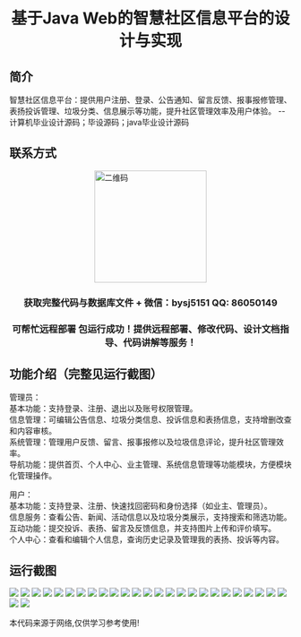 <p><h1 align="center">基于Java Web的智慧社区信息平台的设计与实现</h1></p>

## 简介
智慧社区信息平台：提供用户注册、登录、公告通知、留言反馈、报事报修管理、表扬投诉管理、垃圾分类、信息展示等功能，提升社区管理效率及用户体验。    --计算机毕业设计源码；毕设源码；java毕业设计源码


## 联系方式
<img src="https://bs-1329754181.cos.ap-shanghai.myqcloud.com/wx.jpg" alt="二维码" style="display: block; margin: 0 auto;" width="200px">
<p><h3 align="center">获取完整代码与数据库文件 + 微信：bysj5151 QQ: 86050149</h3></p>
<p><h3 align="center">可帮忙远程部署 包运行成功！提供远程部署、修改代码、设计文档指导、代码讲解等服务！</h3></p>

## 功能介绍（完整见运行截图）
管理员：  
基本功能：支持登录、注册、退出以及账号权限管理。  
信息管理：可编辑公告信息、垃圾分类信息、投诉信息和表扬信息，支持增删改查和内容审核。  
系统管理：管理用户反馈、留言、报事报修以及垃圾信息评论，提升社区管理效率。  
导航功能：提供首页、个人中心、业主管理、系统信息管理等功能模块，方便模块化管理操作。

用户：  
基本功能：支持登录、注册、快速找回密码和身份选择（如业主、管理员）。  
信息服务：查看公告、新闻、活动信息以及垃圾分类展示，支持搜索和筛选功能。  
互动功能：提交投诉、表扬、留言及反馈信息，并支持图片上传和评价填写。  
个人中心：查看和编辑个人信息，查询历史记录及管理我的表扬、投诉等内容。


## 运行截图
![](https://bs-1329754181.cos.ap-shanghai.myqcloud.com/ssm/SmartCommunityInformationPlatform/img/001.jpg)
![](https://bs-1329754181.cos.ap-shanghai.myqcloud.com/ssm/SmartCommunityInformationPlatform/img/002.jpg)
![](https://bs-1329754181.cos.ap-shanghai.myqcloud.com/ssm/SmartCommunityInformationPlatform/img/003.jpg)
![](https://bs-1329754181.cos.ap-shanghai.myqcloud.com/ssm/SmartCommunityInformationPlatform/img/004.jpg)
![](https://bs-1329754181.cos.ap-shanghai.myqcloud.com/ssm/SmartCommunityInformationPlatform/img/005.jpg)
![](https://bs-1329754181.cos.ap-shanghai.myqcloud.com/ssm/SmartCommunityInformationPlatform/img/006.jpg)
![](https://bs-1329754181.cos.ap-shanghai.myqcloud.com/ssm/SmartCommunityInformationPlatform/img/007.jpg)
![](https://bs-1329754181.cos.ap-shanghai.myqcloud.com/ssm/SmartCommunityInformationPlatform/img/008.jpg)
![](https://bs-1329754181.cos.ap-shanghai.myqcloud.com/ssm/SmartCommunityInformationPlatform/img/009.jpg)
![](https://bs-1329754181.cos.ap-shanghai.myqcloud.com/ssm/SmartCommunityInformationPlatform/img/010.jpg)
![](https://bs-1329754181.cos.ap-shanghai.myqcloud.com/ssm/SmartCommunityInformationPlatform/img/011.jpg)
![](https://bs-1329754181.cos.ap-shanghai.myqcloud.com/ssm/SmartCommunityInformationPlatform/img/012.jpg)
![](https://bs-1329754181.cos.ap-shanghai.myqcloud.com/ssm/SmartCommunityInformationPlatform/img/013.jpg)
![](https://bs-1329754181.cos.ap-shanghai.myqcloud.com/ssm/SmartCommunityInformationPlatform/img/014.jpg)
![](https://bs-1329754181.cos.ap-shanghai.myqcloud.com/ssm/SmartCommunityInformationPlatform/img/015.jpg)
![](https://bs-1329754181.cos.ap-shanghai.myqcloud.com/ssm/SmartCommunityInformationPlatform/img/016.jpg)
![](https://bs-1329754181.cos.ap-shanghai.myqcloud.com/ssm/SmartCommunityInformationPlatform/img/017.jpg)
![](https://bs-1329754181.cos.ap-shanghai.myqcloud.com/ssm/SmartCommunityInformationPlatform/img/018.jpg)
![](https://bs-1329754181.cos.ap-shanghai.myqcloud.com/ssm/SmartCommunityInformationPlatform/img/019.jpg)
![](https://bs-1329754181.cos.ap-shanghai.myqcloud.com/ssm/SmartCommunityInformationPlatform/img/020.jpg)
![](https://bs-1329754181.cos.ap-shanghai.myqcloud.com/ssm/SmartCommunityInformationPlatform/img/021.jpg)
![](https://bs-1329754181.cos.ap-shanghai.myqcloud.com/ssm/SmartCommunityInformationPlatform/img/022.jpg)
![](https://bs-1329754181.cos.ap-shanghai.myqcloud.com/ssm/SmartCommunityInformationPlatform/img/023.jpg)
![](https://bs-1329754181.cos.ap-shanghai.myqcloud.com/ssm/SmartCommunityInformationPlatform/img/024.jpg)
![](https://bs-1329754181.cos.ap-shanghai.myqcloud.com/ssm/SmartCommunityInformationPlatform/img/025.jpg)
![](https://bs-1329754181.cos.ap-shanghai.myqcloud.com/ssm/SmartCommunityInformationPlatform/img/026.jpg)
![](https://bs-1329754181.cos.ap-shanghai.myqcloud.com/ssm/SmartCommunityInformationPlatform/img/027.jpg)

<p>本代码来源于网络,仅供学习参考使用!</p>
